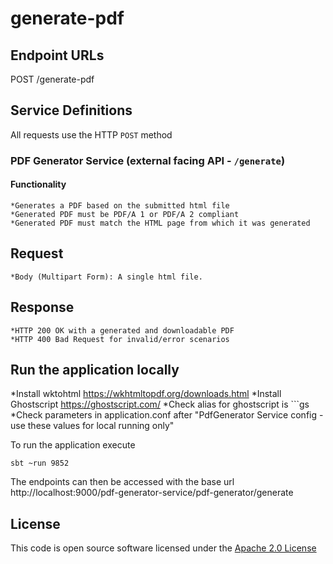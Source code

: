 
# generate-pdf


## Endpoint URLs
POST /generate-pdf 

## Service Definitions  

All requests use the HTTP `POST` method  

### PDF Generator Service (external facing API - `/generate`)

#### Functionality

	*Generates a PDF based on the submitted html file
	*Generated PDF must be PDF/A 1 or PDF/A 2 compliant
	*Generated PDF must match the HTML page from which it was generated

## Request
	*Body (Multipart Form): A single html file. 

## Response
	*HTTP 200 OK with a generated and downloadable PDF
	*HTTP 400 Bad Request for invalid/error scenarios

## Run the application locally

*Install wktohtml https://wkhtmltopdf.org/downloads.html
*Install Ghostscript https://ghostscript.com/
*Check alias for ghostscript is ```gs
*Check parameters in application.conf after "PdfGenerator Service config - use these values for local running only"


To run the application execute

```
sbt ~run 9852
```

The endpoints can then be accessed with the base url http://localhost:9000/pdf-generator-service/pdf-generator/generate


## License

This code is open source software licensed under the [Apache 2.0 License]("http://www.apache.org/licenses/LICENSE-2.0.html")
